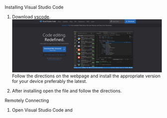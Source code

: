 Installing Visual Studio Code
1. Download [vscode](https://code.visualstudio.com/). 
![Vscode Download Page](Vscode.png)	
Follow the directions on the webpage and install the appropriate version for your device preferably the latest. 

2. After installing open the file and follow the directions.

Remotely Connecting
1. Open Visual Studio Code and 

